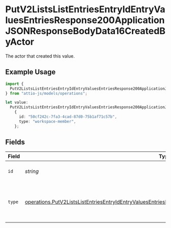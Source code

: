 # PutV2ListsListEntriesEntryIdEntryValuesEntriesResponse200ApplicationJSONResponseBodyData16CreatedByActor

The actor that created this value.

## Example Usage

```typescript
import {
  PutV2ListsListEntriesEntryIdEntryValuesEntriesResponse200ApplicationJSONResponseBodyData16CreatedByActor,
} from "attio-js/models/operations";

let value:
  PutV2ListsListEntriesEntryIdEntryValuesEntriesResponse200ApplicationJSONResponseBodyData16CreatedByActor =
    {
      id: "50cf242c-7fa3-4cad-87d0-75b1af71c57b",
      type: "workspace-member",
    };
```

## Fields

| Field                                                                                                                                                                                                                                  | Type                                                                                                                                                                                                                                   | Required                                                                                                                                                                                                                               | Description                                                                                                                                                                                                                            |
| -------------------------------------------------------------------------------------------------------------------------------------------------------------------------------------------------------------------------------------- | -------------------------------------------------------------------------------------------------------------------------------------------------------------------------------------------------------------------------------------- | -------------------------------------------------------------------------------------------------------------------------------------------------------------------------------------------------------------------------------------- | -------------------------------------------------------------------------------------------------------------------------------------------------------------------------------------------------------------------------------------- |
| `id`                                                                                                                                                                                                                                   | *string*                                                                                                                                                                                                                               | :heavy_minus_sign:                                                                                                                                                                                                                     | An ID to identify the actor.                                                                                                                                                                                                           |
| `type`                                                                                                                                                                                                                                 | [operations.PutV2ListsListEntriesEntryIdEntryValuesEntriesResponse200ApplicationJSONResponseBodyData16Type](../../models/operations/putv2listslistentriesentryidentryvaluesentriesresponse200applicationjsonresponsebodydata16type.md) | :heavy_minus_sign:                                                                                                                                                                                                                     | The type of actor. [Read more information on actor types here](/docs/actors).                                                                                                                                                          |